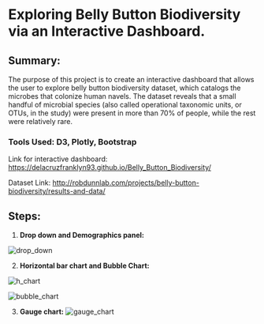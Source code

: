 # Exploring Belly Button Biodiversity via an Interactive Dashboard. 

## Summary: 
The purpose of this project is to create an interactive dashboard that allows the user to explore belly button biodiversity dataset, which catalogs the microbes that colonize human navels. The dataset reveals that a small handful of microbial species (also called operational taxonomic units, or OTUs, in the study) were present in more than 70% of people, while the rest were relatively rare.

### Tools Used: D3, Plotly, Bootstrap

Link for interactive dashboard: https://delacruzfranklyn93.github.io/Belly_Button_Biodiversity/

Dataset Link: http://robdunnlab.com/projects/belly-button-biodiversity/results-and-data/

## Steps: 
1)	**Drop down and Demographics panel:** 

![drop_down](https://user-images.githubusercontent.com/63375741/114325761-c2c59a00-9aff-11eb-94dc-7cebc5eaedb2.png)


2)	**Horizontal bar chart and Bubble Chart:** 

![h_chart](https://user-images.githubusercontent.com/63375741/114325773-d40ea680-9aff-11eb-91b8-ea13a2e008d3.png)

![bubble_chart](https://user-images.githubusercontent.com/63375741/114325776-d96bf100-9aff-11eb-91bb-feb53c3f32f8.png)


3)	**Gauge chart:** 
![gauge_chart](https://user-images.githubusercontent.com/63375741/114325787-e092ff00-9aff-11eb-91e9-f964ee1b93c0.png)

